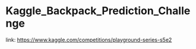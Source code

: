 # Kaggle_Backpack_Prediction_Challenge
link: https://www.kaggle.com/competitions/playground-series-s5e2